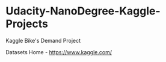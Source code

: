 # Udacity-NanoDegree-Kaggle-Projects


Kaggle Bike's Demand Project

Datasets Home - https://www.kaggle.com/
